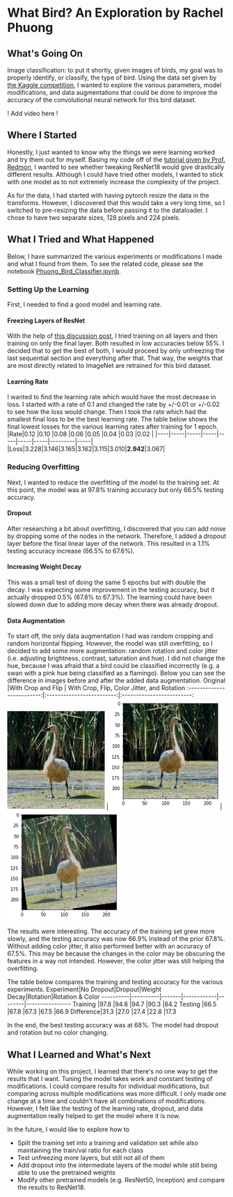 # What Bird? An Exploration by Rachel Phuong

## What's Going On
Image classification: to put it shortly, given images of birds, my goal was to 
properly identify, or classify, the type of bird. Using the data set given by 
[the Kaggle competition](https://www.kaggle.com/c/birds21sp), I wanted to 
explore the various parameters, model modifications, and data augmentations 
that could be done to improve the accuracy of the convolutional neural network 
for this bird dataset.

! Add video here !

## Where I Started
Honestly, I just wanted to know why the things we were learning worked and try 
them out for myself. Basing my code off of the [tutorial given by Prof. Redmon](https://colab.research.google.com/drive/1kHo8VT-onDxbtS3FM77VImG35h_K_Lav?usp=sharing),
I wanted to see whether tweaking ResNet18 would give drastically different 
results. Although I could have tried other models, I wanted to stick with one 
model as to not extremely increase the complexity of the project.

As for the data, I had started with having pytorch resize the data in the 
transforms. However, I discovered that this would take a very long time, so I
switched to pre-resizing the data before passing it to the dataloader. 
I chose to have two separate sizes, 128 pixels and 224 pixels.

## What I Tried and What Happened
Below, I have summarized the various experiments or modifications I made and 
what I found from them. To see the related code, please see the notebook [Phuong_Bird_Classifier.ipynb](https://github.com/rphuong/birds/blob/main/Phuong_Bird_Classifier.ipynb).

### Setting Up the Learning
First, I needed to find a good model and learning rate.

#### Freezing Layers of ResNet
With the help of [this discussion post](https://discuss.pytorch.org/t/finer-control-for-freezing-layers-in-resnet/10445),
I tried training on all layers and then training on only the final layer. 
Both resulted in low accuracies below 55%. I decided that to get the best of 
both, I would proceed by only unfreezing the last sequential section and 
everything after that. That way, the weights that are most directly related to 
ImageNet are retrained for this bird dataset. 

#### Learning Rate
I wanted to find the learning rate which would have the most decrease in loss. 
I started with a rate of 0.1 and changed the rate by +/-0.01 or +/-0.02 
to see how the loss would change. Then I took the rate which had 
the smallest final loss to be the best learning rate. The table below shows the 
final lowest losses for the various learning rates after training for 1 epoch.
|Rate|0.12 |0.10 |0.08 |0.06 |0.05 |0.04 |0.03     |0.02 |
|----|-----|-----|-----|-----|-----|-----|---------|-----|
|Loss|3.228|3.146|3.165|3.162|3.115|3.010|**2.942**|3.067|

### Reducing Overfitting
Next, I wanted to reduce the overfitting of the model to the training set. At 
this point, the model was at 97.8% training accuracy but only 66.5% testing
accuracy. 

#### Dropout
After researching a bit about overfitting, I discovered that you can add noise
by dropping some of the nodes in the network. Therefore, I added a dropout 
layer before the final linear layer of the network. This resulted in a 1.1% 
testing accuracy increase (66.5% to 67.6%). 

#### Increasing Weight Decay
This was a small test of doing the same 5 epochs but with double the decay. I 
was expecting some improvement in the testing accuracy, but it actually dropped 
0.5% (67.8% to 67.3%). The learning could have been slowed down due to adding 
more decay when there was already dropout. 

#### Data Augmentation
To start off, the only data augmentation I had was random cropping and random 
horizontal flipping. However, the model was still overfitting, so I decided to 
add some more augmentation: random rotation and color jitter (i.e. adjusting
brightness, contrast, saturation and hue). I did not change the hue,
because I was afraid that a bird could be classified incorrectly (e.g. a swan
with a pink hue being classified as a flamingo). Below you can see 
the difference in images before and after the added data augmentation. 
Original            |With Crop and Flip | With Crop, Flip, Color Jitter, and Rotation
:-------------------------:|:-------------------------:|:-------------------------:
![](figs/original.jpg)  |![](figs/aug.png)|![](figs/extraaug.png)

The results were interesting. The accuracy of the training set grew
more slowly, and the testing accuracy was now 66.9% instead of the prior 67.8%.
Without adding color jitter, it also performed better with an accuracy of 67.5%.
This may be because the changes in the color may be obscuring the features in
a way not intended. However, the color jitter was still helping the overfitting.

The table below compares the training and testing accuracy for the various 
experiments.
Experiment|No Dropout|Dropout|Weight Decay|Rotation|Rotation & Color
----------|----------|-------|------------|--------|----------------
Training  |97.8      |94.8   |94.7        |90.3    |84.2
Testing   |66.5      |67.8   |67.3        |67.5    |66.9
Difference|31.3      |27.0   |27.4        |22.8    |17.3

In the end, the best testing accuracy was at 68%. The model had dropout and
rotation but no color changing. 

## What I Learned and What's Next
While working on this project, I learned that there's no one way to get the 
results that I want. Tuning the model takes work and constant testing of 
modifications. I could compare results for individual modifications, but 
comparing across multiple modifications was more difficult. I only made one 
change at a time and couldn't have all combinations of modifications.
However, I felt like the testing of the learning rate, dropout, and 
data augmentation really helped to get the model where it is now. 

In the future, I would like to explore how to
- Split the training set into a training and validation set while also
maintaining the train/val ratio for each class
- Test unfreezing more layers, but still not all of them
- Add dropout into the intermediate layers of the model while still being able
to use the pretrained weights
- Modify other pretrained models (e.g. ResNet50, Inception) and compare the
results to ResNet18.
